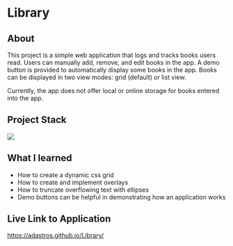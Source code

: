 # Library

## About
This project is a simple web application that logs and tracks books users read. Users can manually add, remove, and edit books in the app. A demo button is provided to automatically display some books in the app. Books can be displayed in two view modes: grid (default) or list view. 

Currently, the app does not offer local or online storage for books entered into the app.

## Project Stack
 <img src="https://skillicons.dev/icons?i=javascript,html,css" />

 ## What I learned
 - How to create a dynamic css grid 
 - How to create and implement overlays
 - How to truncate overflowing text with ellipses 
 - Demo buttons can be helpful in demonstrating how an application works

## Live Link to Application
https://adastros.github.io/Library/
